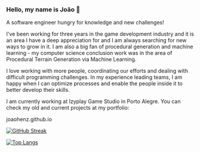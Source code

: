 ### Hello, my name is João 👋

A software engineer hungry for knowledge and new challenges!

I've been working for three years in the game development industry and it is an area I have a deep appreciation for and I am always searching for new ways to grow in it. I am also a big fan of procedural generation and machine learning - my computer science conclusion work was in the area of Procedural Terrain Generation via Machine Learning. 

I love working with more people, coordinating our efforts and dealing with difficult programming challenges. In my experience leading teams, I am happy when I can optimize processes and enable the people inside it to better develop their skills.

I am currently working at Izyplay Game Studio in Porto Alegre. You can check my old and current projects at my portfolio:

joaohenz.github.io

[![GitHub Streak](http://github-readme-streak-stats.herokuapp.com?user=JoaoHenz&theme=dracula)](https://git.io/streak-stats)

[![Top Langs](https://github-readme-stats.vercel.app/api/top-langs/?username=JoaoHenz&theme=dracula)](https://github.com/anuraghazra/github-readme-stats)


<!--
**JoaoHenz/JoaoHenz** is a ✨ _special_ ✨ repository because its `README.md` (this file) appears on your GitHub profile.

Here are some ideas to get you started:

- 🔭 I’m currently working on ...
- 🌱 I’m currently learning ...
- 👯 I’m looking to collaborate on ...
- 🤔 I’m looking for help with ...
- 💬 Ask me about ...
- 📫 How to reach me: ...
- 😄 Pronouns: ...
- ⚡ Fun fact: ...
-->
